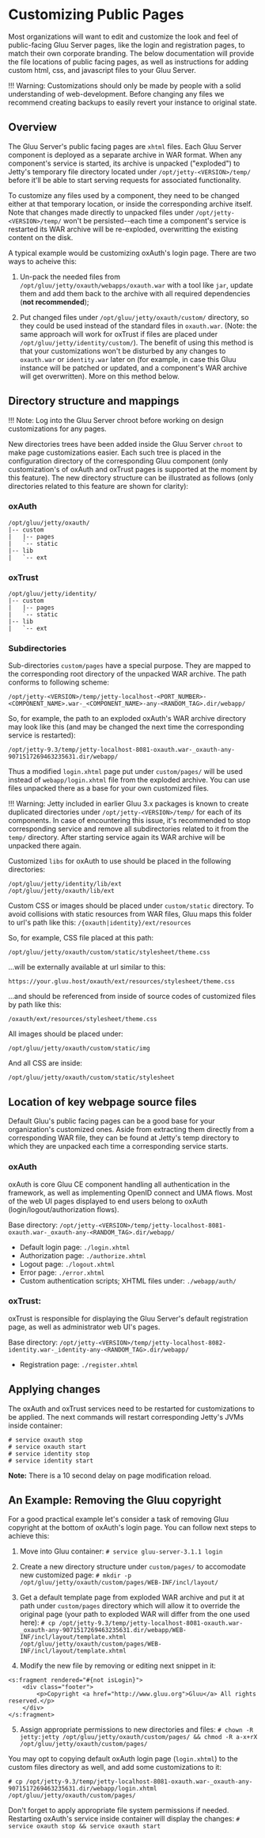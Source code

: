 # Customizing Public Pages

Most organizations will want to edit and customize the look and feel of public-facing Gluu Server pages, 
like the login and registration pages, to match their own corporate branding. 
The below documentation will provide the file locations of public facing pages, 
as well as instructions for adding custom html, css, and javascript files to your Gluu Server. 

!!! Warning: 
    Customizations should only be made by people with a solid understanding of web-development. Before changing any files we recommend creating backups to easily revert your instance to original state.

## Overview

The Gluu Server's public facing pages are `xhtml` files. Each Gluu Server component is deployed as a separate archive in WAR format. When any component's service is started, its archive is unpacked ("exploded") to Jetty's temporary file directory located under `/opt/jetty-<VERSION>/temp/` before it'll be able to start serving requests for associated functionality. 

To customize any files used by a component, they need to be changed either at that temporary location, or inside the corresponding archive itself. Note that changes made directly to unpacked files under `/opt/jetty-<VERSION>/temp/` won't be persisted--each time a component's service is restarted its WAR archive will be re-exploded, overwritting the existing content on the disk.

A typical example would be customizing oxAuth's login page. There are two ways to acheive this:

1. Un-pack the needed files from `/opt/gluu/jetty/oxauth/webapps/oxauth.war` with a tool like `jar`, update them and add them back to the archive with all required dependencies (**not recommended**);

2. Put changed files under `/opt/gluu/jetty/oxauth/custom/` directory, so they could be used instead of the standard files in `oxauth.war`. (Note: the same approach will work for oxTrust if files are placed under `/opt/gluu/jetty/identity/custom/`). The benefit of using this method is that your customizations won't be disturbed by any changes to `oxauth.war` or `identity.war` later on (for example, in case this Gluu instance will be patched or updated, and a component's WAR archive will get overwritten). More on this method below. 

## Directory structure and mappings

!!! Note:
        Log into the Gluu Server chroot before working on design customizations for any pages.

New directories trees have been added inside the Gluu Server `chroot` to make page customizations easier. 
Each such tree is placed in the configuration directory of the corresponding Gluu component (only 
customization's of oxAuth and oxTrust pages is supported at the moment by this feature). 
The new directory structure can be illustrated as follows (only directories related to this feature are shown for clarity):

### oxAuth

```
/opt/gluu/jetty/oxauth/
|-- custom
|   |-- pages
|   `-- static
|-- lib
|   `-- ext
```

### oxTrust

```
/opt/gluu/jetty/identity/
|-- custom
|   |-- pages
|   `-- static
|-- lib
|   `-- ext
```

### Subdirectories 
Sub-directories `custom/pages` have a special purpose. They are mapped to the corresponding root directory of the unpacked WAR archive. The path conforms to following scheme:

```
/opt/jetty-<VERSION>/temp/jetty-localhost-<PORT_NUMBER>-<COMPONENT_NAME>.war-_<COMPONENT_NAME>-any-<RANDOM_TAG>.dir/webapp/
```

So, for example, the path to an exploded oxAuth's WAR archive directory may look like this 
(and may be changed the next time the corresponding service is restarted):

```
/opt/jetty-9.3/temp/jetty-localhost-8081-oxauth.war-_oxauth-any-9071517269463235631.dir/webapp/
```

Thus a modified `login.xhtml` page put under `custom/pages/` will be used instead of 
`webapp/login.xhtml` file from the exploded archive. You can use files unpacked there 
as a base for your own customized files.

!!! Warning: 
    Jetty included in earlier Gluu 3.x packages is known to create duplicated 
    directories under `/opt/jetty-<VERSION>/temp/` for each of its components. 
    In case of encountering this issue, it's recommended to stop corresponding 
    service and remove all subdirectories related to it from the `temp/` 
    directory. After starting service again its WAR archive will be unpacked there again.

Customized `libs` for oxAuth to use should be placed in the following directories:
```
/opt/gluu/jetty/identity/lib/ext
/opt/gluu/jetty/oxauth/lib/ext
```

Custom CSS or images should be placed under `custom/static` directory. To avoid 
collisions with static resources from WAR files, Gluu maps this folder 
to url's path like this: `/{oxauth|identity}/ext/resources`

So, for example, CSS file placed at this path:

```
/opt/gluu/jetty/oxauth/custom/static/stylesheet/theme.css
```

...will be externally available at url similar to this:

```
https://your.gluu.host/oxauth/ext/resources/stylesheet/theme.css
```

...and should be referenced from inside of source codes of customized files by path like this:

```
/oxauth/ext/resources/stylesheet/theme.css
```

All images should be placed under: 

`/opt/gluu/jetty/oxauth/custom/static/img`

And all CSS are inside:

`/opt/gluu/jetty/oxauth/custom/static/stylesheet`

## Location of key webpage source files

Default Gluu's public facing pages can be a good base for your organization's customized 
ones. Aside from extracting them directly from a corresponding WAR file, they can be found 
at Jetty's temp directory to which they are unpacked each time a corresponding service starts.

### oxAuth

oxAuth is core Gluu CE component handling all authentication in the framework, 
as well as implementing OpenID connect and UMA flows. Most of the web UI pages 
displayed to end users belong to oxAuth (login/logout/authorization flows).

Base directory:
`/opt/jetty-<VERSION>/temp/jetty-localhost-8081-oxauth.war-_oxauth-any-<RANDOM_TAG>.dir/webapp/`

- Default login page:
    `./login.xhtml`
- Authorization page:
    `./authorize.xhtml`
- Logout page:
    `./logout.xhtml`
- Error page:
    `./error.xhtml`
- Custom authentication scripts; XHTML files under:
    `./webapp/auth/`

### oxTrust:

oxTrust is responsible for displaying the Gluu Server's default registration page, as well as administrator web UI's pages. 

Base directory:
`/opt/jetty-<VERSION>/temp/jetty-localhost-8082-identity.war-_identity-any-<RANDOM_TAG>.dir/webapp/`

- Registration page:
    `./register.xhtml`

## Applying changes

The oxAuth and oxTrust services need to be restarted for customizations to be applied. The next commands will restart corresponding Jetty's JVMs inside container:

```
# service oxauth stop
# service oxauth start
# service identity stop
# service identity start
```

**Note:** There is a 10 second delay on page modification reload.

## An Example: Removing the Gluu copyright 

For a good practical example let's consider a task of removing Gluu copyright 
at the bottom of oxAuth's login page. You can follow next steps to achieve this:

1. Move into Gluu container: `# service gluu-server-3.1.1 login`

2. Create a new directory structure under `custom/pages/` to accomodate new customized page: `# mkdir -p /opt/gluu/jetty/oxauth/custom/pages/WEB-INF/incl/layout/`

3. Get a default template page from exploded WAR archive and put it at path under `custom/pages` directory which will allow it to override the original page (your path to exploded WAR will differ from the one used here): `# cp /opt/jetty-9.3/temp/jetty-localhost-8081-oxauth.war-_oxauth-any-9071517269463235631.dir/webapp/WEB-INF/incl/layout/template.xhtml /opt/gluu/jetty/oxauth/custom/pages/WEB-INF/incl/layout/template.xhtml`

4. Modify the new file by removing or editing next snippet in it:

```
<s:fragment rendered="#{not isLogin}">
    <div class="footer">
        <p>Copyright <a href="http://www.gluu.org">Gluu</a> All rights reserved.</p>
    </div>
</s:fragment>
```

5. Assign appropriate permissions to new directories and files: `# chown -R jetty:jetty /opt/gluu/jetty/oxauth/custom/pages/ && chmod -R a-x+rX /opt/gluu/jetty/oxauth/custom/pages/`

You may opt to copying default oxAuth login page (`login.xhtml`) to the custom files 
directory as well, and add some customizations to it:

```
# cp /opt/jetty-9.3/temp/jetty-localhost-8081-oxauth.war-_oxauth-any-9071517269463235631.dir/webapp/login.xhtml /opt/gluu/jetty/oxauth/custom/pages/
```

Don't forget to apply appropriate file system permissions if needed.
Restarting oxAuth's service inside container will display the changes: `# service oxauth stop && service oxauth start`
